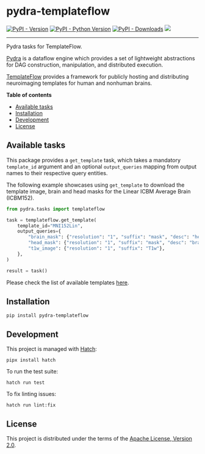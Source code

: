 # pydra-templateflow

[![PyPI - Version][pypi-version]][pypi-project]
[![PyPI - Python Version][pypi-pyversions]][pypi-project]
[![PyPI - Downloads][pypi-downloads]][pypi-project]
![][status-test]

----

Pydra tasks for TemplateFlow.

[Pydra][pydra] is a dataflow engine which provides
a set of lightweight abstractions for DAG
construction, manipulation, and distributed execution.

[TemplateFlow][templateflow] provides a framework
for publicly hosting and distributing neuroimaging templates
for human and nonhuman brains.

**Table of contents**

- [Available tasks](#available-tasks)
- [Installation](#installation)
- [Development](#development)
- [License](#license)

## Available tasks

This package provides a `get_template` task, which takes a mandatory `template_id` argument
and an optional `output_queries` mapping from output names to their respective query entities.

The following example showcases using `get_template` to download the template image,
brain and head masks for the Linear ICBM Average Brain (ICBM152).

```python
from pydra.tasks import templateflow

task = templateflow.get_template(
    template_id="MNI152Lin",
    output_queries={
        "brain_mask": {"resolution": "1", "suffix": "mask", "desc": "head"},
        "head_mask": {"resolution": "1", "suffix": "mask", "desc": "brain"},
        "t1w_image": {"resolution": "1", "suffix": "T1w"},
    },
)

result = task()
```

Please check the list of available templates [here][templateflow-browse].  

## Installation

```console
pip install pydra-templateflow
```

## Development

This project is managed with [Hatch][hatch]:

```console
pipx install hatch
```

To run the test suite:

```console
hatch run test
```

To fix linting issues:

```console
hatch run lint:fix
```

## License

This project is distributed under the terms of the [Apache License, Version 2.0][license].

[pypi-project]: https://pypi.org/project/pydra-templateflow/
[pypi-version]: https://img.shields.io/pypi/v/pydra-templateflow.svg
[pypi-pyversions]: https://img.shields.io/pypi/pyversions/pydra-templateflow.svg
[pypi-downloads]: https://static.pepy.tech/badge/pydra-templateflow
[status-test]: https://github.com/ghisvail/pydra-templateflow/actions/workflows/test.yaml/badge.svg
[pydra]: https://pydra.readthedocs.io/
[templateflow]: https://www.templateflow.org/
[templateflow-browse]: https://www.templateflow.org/browse/
[hatch]: https://hatch.pypa.io/
[license]: https://spdx.org/licenses/Apache-2.0.html
